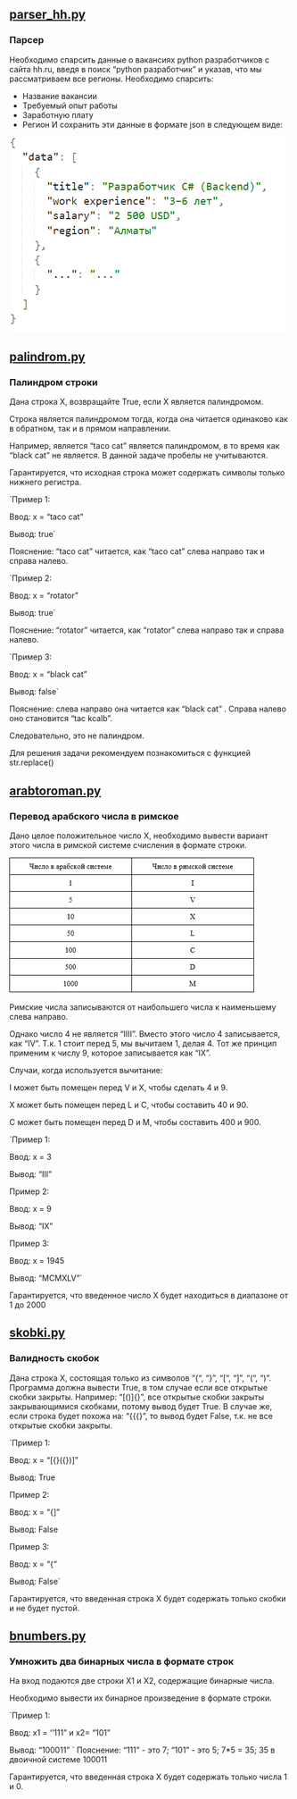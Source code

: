 ## **[parser_hh.py](https://github.com/Snegniy/DE_Sprint/blob/main/1_3/parser_hh.py)**

### Парсер

Необходимо спарсить данные о вакансиях python разработчиков с сайта hh.ru, введя в поиск “python разработчик” и указав, что мы рассматриваем все регионы. Необходимо спарсить:

* Название вакансии
* Требуемый опыт работы
* Заработную плату
* Регион
И сохранить эти данные в формате json в следующем виде:

![img.png](img.png)


## **[palindrom.py](https://github.com/Snegniy/DE_Sprint/blob/main/1_3/palindrom.py)**
### Палиндром строки

Дана строка X, возвращайте True, если X является палиндромом.

Строка является палиндромом тогда, когда она читается одинаково как в обратном, так и в прямом направлении.

Например, является “taco cat” является палиндромом, в то время как “black cat” не является.
В данной задаче пробелы не учитываются.

Гарантируется, что исходная строка может содержать символы только нижнего регистра.


`Пример 1:

Ввод: x = “taco cat”

Вывод: true`

Пояснение: “taco cat” читается, как “taco cat” слева направо так и справа налево.

`Пример 2:

Ввод: x = “rotator”

Вывод: true`

Пояснение: “rotator” читается, как “rotator” слева направо так и справа налево.

`Пример 3:

Ввод: x = “black cat”

Вывод: false`

Пояснение: слева направо она читается как “black cat” . Справа налево оно становится “tac kcalb”.

Следовательно, это не палиндром.

Для решения задачи рекомендуем познакомиться с функцией str.replace()

## **[arabtoroman.py](https://github.com/Snegniy/DE_Sprint/blob/main/1_3/arabtoroman.py)**
### Перевод арабского числа в римское

Дано целое положительное число X, необходимо вывести вариант этого числа в римской системе счисления в формате строки.

![img_1.png](img_1.png)

Римские числа записываются от наибольшего числа к наименьшему слева направо.

Однако число 4 не является “IIII”. Вместо этого число 4 записывается, как “IV”. Т.к. 1 стоит перед 5, мы вычитаем 1, делая 4. Тот же принцип применим к числу 9, которое записывается как “IX”.

Случаи, когда используется вычитание:

I может быть помещен перед V и X, чтобы сделать 4 и 9.

X может быть помещен перед L и C, чтобы составить 40 и 90.

C может быть помещен перед D и M, чтобы составить 400 и 900.

`Пример 1:

Ввод: x = 3

Вывод: “III”

Пример 2:

Ввод: x = 9

Вывод: “IX”

Пример 3:

Ввод: x = 1945

Вывод: “MCMXLV”`

Гарантируется, что введенное число X будет находиться в диапазоне от 1 до 2000

## **[skobki.py](https://github.com/Snegniy/DE_Sprint/blob/main/1_3/skobki.py)**
### Валидность скобок

Дана строка X, состоящая только из символов “{“, “}”, “[“, “]”, “(“, “)”. Программа должна вывести True, в том случае если все открытые скобки закрыты. Например: “[()]{}”, все открытые скобки закрыты закрывающимися скобками, потому вывод будет True. В случае же, если строка будет похожа на: “{{{}”, то вывод будет False, т.к. не все открытые скобки закрыты.

`Пример 1:

Ввод: x = “[{}({})]”

Вывод: True

Пример 2:

Ввод: x = “{]”

Вывод: False

Пример 3:

Ввод: x = “{“

Вывод: False`

Гарантируется, что введенная строка X будет содержать только скобки и не будет пустой.

## **[bnumbers.py](https://github.com/Snegniy/DE_Sprint/blob/main/1_3/bnumbers.py)**
### Умножить два бинарных числа в формате строк

На вход подаются две строки X1 и X2, содержащие бинарные числа.

Необходимо вывести их бинарное произведение в формате строки.


`Пример 1:

Ввод: x1 = ‘’111” и x2= “101”

Вывод: “100011”
`
Пояснение: “111” - это 7; “101” - это 5; 7*5 = 35; 35 в двоичной системе 100011

Гарантируется, что введенная строка X будет содержать только числа 1 и 0.